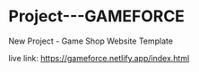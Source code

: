 # Project---GAMEFORCE
New Project - Game Shop Website Template

live link: https://gameforce.netlify.app/index.html
